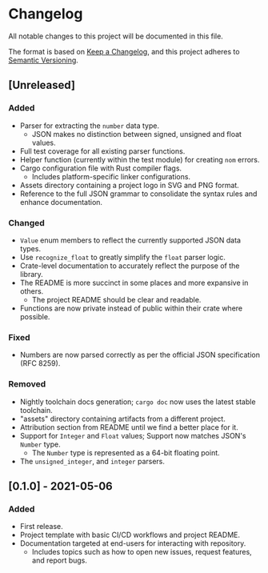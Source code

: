# Changelog

All notable changes to this project will be documented in this file.

The format is based on [Keep a Changelog](https://keepachangelog.com/en/1.1.0/),
and this project adheres to [Semantic Versioning](https://semver.org/spec/v2.0.0.html).

## [Unreleased]

### Added

- Parser for extracting the `number` data type.
    - JSON makes no distinction between signed, unsigned and float values.
- Full test coverage for all existing parser functions.
- Helper function (currently within the test module) for creating `nom` errors.
- Cargo configuration file with Rust compiler flags.
    - Includes platform-specific linker configurations.
- Assets directory containing a project logo in SVG and PNG format.
- Reference to the full JSON grammar to consolidate the syntax rules and enhance documentation.

### Changed

- `Value` enum members to reflect the currently supported JSON data types.
- Use `recognize_float` to greatly simplify the `float` parser logic.
- Crate-level documentation to accurately reflect the purpose of the library.
- The README is more succinct in some places and more expansive in others.
    - The project README should be clear and readable.
- Functions are now private instead of public within their crate where possible.

### Fixed

- Numbers are now parsed correctly as per the official JSON specification (RFC 8259).

### Removed

- Nightly toolchain docs generation; `cargo doc` now uses the latest stable toolchain.
- "assets" directory containing artifacts from a different project.
- Attribution section from README until we find a better place for it.
- Support for `Integer` and `Float` values; Support now matches JSON's `Number` type.
    - The `Number` type is represented as a 64-bit floating point.
- The `unsigned_integer`, and `integer` parsers.

## [0.1.0] - 2021-05-06

### Added

- First release.
- Project template with basic CI/CD workflows and project README.
- Documentation targeted at end-users for interacting with repository.
    - Includes topics such as how to open new issues, request features, and report bugs.

<!-- Types of changes -->
<!--
- Added:        for new features
- Changed:      for changes in existing functionality
- Deprecated:   for soon-to-be removed features
- Removed:      for now removed features
- Fixed:        for any bug fixes
- Security:     in case of vulnerabilities
-->
